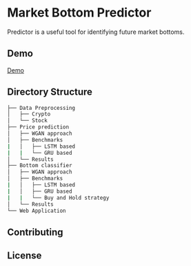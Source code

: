 # Market Bottom Predictor

Predictor is a useful tool for identifying future market bottoms. 

## Demo

[Demo](url)

## Directory Structure

```bash
├── Data Preprocessing
│   ├── Crypto
│   └── Stock
├── Price prediction
│   ├── WGAN approach
│   ├── Benchmarks
|   │   ├── LSTM based
|   |   └── GRU based
│   └── Results
├── Bottom classifier
│   ├── WGAN approach
│   ├── Benchmarks
|   │   ├── LSTM based
|   │   ├── GRU based
|   |   └── Buy and Hold strategy
│   └── Results
└── Web Application
```


## Contributing



## License
